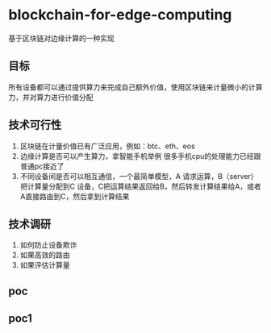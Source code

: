 # blockchain-for-edge-computing
基于区块链对边缘计算的一种实现

## 目标
所有设备都可以通过提供算力来完成自己额外价值，使用区块链来计量微小的计算力，并对算力进行价值分配

## 技术可行性
1. 区块链在计量价值已有广泛应用，例如：btc、eth、eos
2. 边缘计算是否可以产生算力，拿智能手机举例 很多手机cpu的处理能力已经跟普通pc接近了
3. 不同设备间是否可以相互通信，一个最简单模型，A 请求运算，B（server） 把计算量分配到C 设备，C把运算结果返回给B，然后转发计算结果给A，或者A直接路由到C，然后拿到计算结果


## 技术调研
1. 如何防止设备欺诈
2. 如果高效的路由
3. 如果评估计算量


## poc


## poc1



